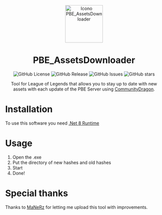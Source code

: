 <div align="center">
  <img src="https://github.com/Neinndall/PBE_AssetsDownloader/blob/main/img/Icon.png" alt="Icono PBE_AssetsDownloader" width="120"/>
</div>

<div align="center">
  <h1>PBE_AssetsDownloader</h1>
</div>

<div align="center">
  <c href="https://github.com/Neinndall/PBE_AssetsDownloader/blob/main/LICENSE">
    <img alt="GitHub License" src="https://img.shields.io/github/license/Neinndall/PBE_AssetsDownloader">
  </c>
  <c href="https://github.com/Neinndall/PBE_AssetsDownloader/releases">
    <img alt="GitHub Release" src="https://img.shields.io/github/v/release/Neinndall/PBE_AssetsDownloader">
  </c>
  <c href="https://github.com/Neinndall/PBE_AssetsDownloader/issues">
    <img alt="GitHub Issues" src="https://img.shields.io/github/issues/Neinndall/PBE_AssetsDownloader">
  </c>
  <c href="https://github.com/Neinndall/PBE_AssetsDownloader/stargazers">
    <img alt="GitHub stars" src="https://img.shields.io/github/stars/Neinndall/PBE_AssetsDownloader?style=flat">
  </c>
</div>

<div align="center">
  <p>Tool for League of Legends that allows you to stay up to date with new assets with each update of the PBE Server using <a href="https://raw.communitydragon.org/">CommunityDragon</a>.</p>
</div>

# Installation
To use this software you need [.Net 8 Runtime](https://dotnet.microsoft.com/en-us/download/dotnet/thank-you/runtime-desktop-8.0.8-windows-x64-installer)

# Usage
  1. Open the .exe
  2. Put the directory of new hashes and old hashes
  3. Start
  4. Done!

# Special thanks
Thanks to [MaNeRz](https://github.com/MaNeRz) for letting me upload this tool with improvements.
